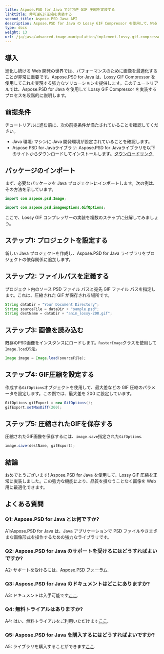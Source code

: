 ```yaml
---
title: Aspose.PSD for Java で非可逆 GIF 圧縮を実装する
linktitle: 非可逆GIF圧縮を実装する
second_title: Aspose.PSD Java API
description: Aspose.PSD for Java の Lossy GIF Compressor を使用して、Web 画像をシームレスに最適化します。効率的な実装については、ステップバイステップのガイドに従ってください。
type: docs
weight: 13
url: /ja/java/advanced-image-manipulation/implement-lossy-gif-compressor/
---
```

## 導入

進化し続ける Web 開発の世界では、パフォーマンスのために画像を最適化することが非常に重要です。Aspose.PSD for Java は、Lossy GIF Compressor を使用してこれを実現する強力なソリューションを提供します。このチュートリアルでは、Aspose.PSD for Java を使用して Lossy GIF Compressor を実装するプロセスを段階的に説明します。

## 前提条件

チュートリアルに進む前に、次の前提条件が満たされていることを確認してください。

- Java 環境: マシンに Java 開発環境が設定されていることを確認します。
-  Aspose.PSD for Javaライブラリ: Aspose.PSD for Javaライブラリを以下のサイトからダウンロードしてインストールします。[ダウンロードリンク](https://releases.aspose.com/psd/java/).

## パッケージのインポート

まず、必要なパッケージを Java プロジェクトにインポートします。次の例は、その方法を示しています。

```java
import com.aspose.psd.Image;

import com.aspose.psd.imageoptions.GifOptions;
```

ここで、Lossy GIF コンプレッサーの実装を複数のステップに分解してみましょう。

## ステップ1: プロジェクトを設定する

新しい Java プロジェクトを作成し、Aspose.PSD for Java ライブラリをプロジェクトの依存関係に追加します。

## ステップ2: ファイルパスを定義する

プロジェクト内のソース PSD ファイル パスと宛先 GIF ファイル パスを指定します。これは、圧縮された GIF が保存される場所です。

```java
String dataDir = "Your Document Directory";
String sourceFile = dataDir + "sample.psd";
String destName = dataDir + "anim_lossy-200.gif";
```

## ステップ3: 画像を読み込む

既存のPSD画像をインスタンスにロードします。`RasterImage`クラスを使用して`Image.load`方法。

```java
Image image = Image.load(sourceFile);
```

## ステップ4: GIF圧縮を設定する

作成する`GifOptions`オブジェクトを使用して、最大差などの GIF 圧縮のパラメータを設定します。この例では、最大差を 200 に設定しています。

```java
GifOptions gifExport = new GifOptions();
gifExport.setMaxDiff(200);
```

## ステップ5: 圧縮されたGIFを保存する

圧縮されたGIF画像を保存するには、`image.save`指定された`GifOptions`.

```java
image.save(destName, gifExport);
```

## 結論

おめでとうございます! Aspose.PSD for Java を使用して、Lossy GIF 圧縮を正常に実装しました。この強力な機能により、品質を損なうことなく画像を Web 用に最適化できます。

## よくある質問

### Q1: Aspose.PSD for Java とは何ですか?

A1:Aspose.PSD for Java は、Java アプリケーションで PSD ファイルやさまざまな画像形式を操作するための強力なライブラリです。

### Q2: Aspose.PSD for Java のサポートを受けるにはどうすればよいですか?

 A2: サポートを受けるには、[Aspose.PSD フォーラム](https://forum.aspose.com/c/psd/34).

### Q3: Aspose.PSD for Java のドキュメントはどこにありますか?

A3: ドキュメントは入手可能です[ここ](https://reference.aspose.com/psd/java/).

### Q4: 無料トライアルはありますか?

 A4: はい、無料トライアルをご利用いただけます[ここ](https://releases.aspose.com/).

### Q5: Aspose.PSD for Java を購入するにはどうすればよいですか?

 A5: ライブラリを購入することができます[ここ](https://purchase.aspose.com/buy).